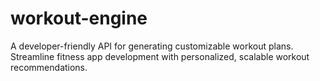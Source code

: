 # workout-engine
A developer-friendly API for generating customizable workout plans. Streamline fitness app development with personalized, scalable workout recommendations.
